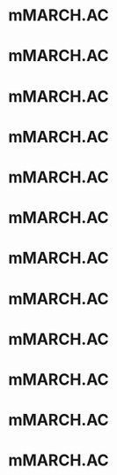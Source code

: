 # mMARCH.AC
# mMARCH.AC
# mMARCH.AC
# mMARCH.AC
# mMARCH.AC
# mMARCH.AC
# mMARCH.AC
# mMARCH.AC
# mMARCH.AC
# mMARCH.AC
# mMARCH.AC
# mMARCH.AC
